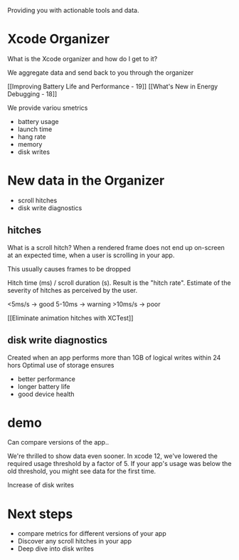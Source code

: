 Providing you with actionable tools and data.

# Xcode Organizer
What is the Xcode organizer and how do I get to it?

We aggregate data and send back to you through the organizer

[[Improving Battery Life and Performance - 19]]
[[What's New in Energy Debugging - 18]]

We provide variou smetrics
* battery usage
* launch time
* hang rate
* memory
* disk writes

# New data in the Organizer
* scroll hitches
* disk write diagnostics

## hitches
What is a scroll hitch?
When a rendered frame does not end up on-screen at an expected time, when a user is scrolling in your app.

This usually causes frames to be dropped

Hitch time (ms) / scroll duration (s).  Result is the "hitch rate".  Estimate of the severity of hitches as perceived by the user.

<5ms/s -> good
5-10ms -> warning
\>10ms/s -> poor

[[Eliminate animation hitches with XCTest]]

## disk write diagnostics
Created when an app performs more than 1GB of logical writes within 24 hors
Optimal use of storage ensures
* better performance
* longer battery life
* good device health

# demo

Can compare versions of the app..

We're thrilled to show data even sooner.  In xcode 12, we've lowered the required usage threshold by a factor of 5.  If your app's usage was below the old threshold, you might see data for the first time.

Increase of disk writes

# Next steps
* compare metrics for different versions of your app
* Discover any scroll hitches in your app
* Deep dive into disk writes


